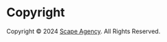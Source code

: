 # Copyright

Copyright &copy; 2024 [Scape Agency](https://www.scape.agency/ "Scape agency website"). All Rights Reserved.
